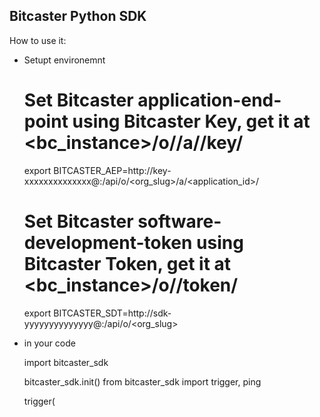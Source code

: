 Bitcaster Python SDK
--------------------


How to use it:

- Setupt environemnt

    
    # Set Bitcaster application-end-point using Bitcaster Key, get it at <bc_instance>/o/<org>/a/<app>/key/
    export BITCASTER_AEP=http://key-xxxxxxxxxxxxxx@<host>:<port>/api/o/<org_slug>/a/<application_id>/ 

    
    # Set Bitcaster software-development-token using Bitcaster Token, get it at <bc_instance>/o/<org>/token/
    export BITCASTER_SDT=http://sdk-yyyyyyyyyyyyyy@<host>:<port>/api/o/<org_slug>

- in your code


    import bitcaster_sdk
    
    bitcaster_sdk.init()
    from bitcaster_sdk import  trigger, ping
    
    trigger(
